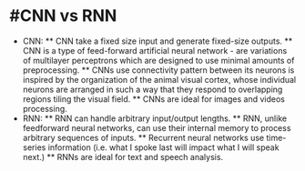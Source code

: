 # #CNN vs RNN
* CNN:
** CNN take a fixed size input and generate fixed-size outputs.
** CNN is a type of feed-forward artificial neural network - are variations of multilayer perceptrons which are designed to use minimal amounts of preprocessing.
** CNNs use connectivity pattern between its neurons is inspired by the organization of the animal visual cortex, whose individual neurons are arranged in such a way that they respond to overlapping regions tiling the visual field.
** CNNs are ideal for images and videos processing.
* RNN:
** RNN can handle arbitrary input/output lengths.
** RNN, unlike feedforward neural networks, can use their internal memory to process arbitrary sequences of inputs.
** Recurrent neural networks use time-series information (i.e. what I spoke last will impact what I will speak next.)
** RNNs are ideal for text and speech analysis.
